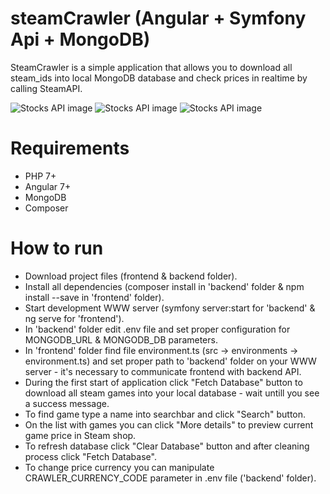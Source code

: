 # steamCrawler (Angular + Symfony Api + MongoDB)
SteamCrawler is a simple application that allows you to download all steam_ids into local MongoDB database and check prices in realtime by calling SteamAPI.

![Stocks API image](http://bartekblog.prv.pl/steam_crawler/sc1.PNG)
![Stocks API image](http://bartekblog.prv.pl/steam_crawler/sc2.PNG)
![Stocks API image](http://bartekblog.prv.pl/steam_crawler/sc4.PNG)

# Requirements
- PHP 7+
- Angular 7+
- MongoDB
- Composer

# How to run
- Download project files (frontend & backend folder).
- Install all dependencies (composer install in 'backend' folder & npm install --save in 'frontend' folder).
- Start development WWW server (symfony server:start for 'backend' & ng serve for 'frontend').
- In 'backend' folder edit .env file and set proper configuration for MONGODB_URL & MONGODB_DB parameters.
- In 'frontend' folder find file environment.ts (src -> environments -> environment.ts) and set proper path to 'backend' folder on your WWW server - it's necessary to communicate frontend with backend API.
- During the first start of application click "Fetch Database" button to download all steam games into your local database - wait untill you see a success message.
- To find game type a name into searchbar and click "Search" button.
- On the list with games you can click "More details" to preview current game price in Steam shop.
- To refresh database click "Clear Database" button and after cleaning process click "Fetch Database".
- To change price currency you can manipulate CRAWLER_CURRENCY_CODE parameter in .env file ('backend' folder).
